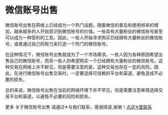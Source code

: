 # 微信账号出售

微信账号出售在网络上已经成为一个热门话题。随着微信的普及和使用频率的增加，越来越多的人开始意识到微信账号的价值。一些具有大量粉丝的微信账号甚至可以成为一种营利的工具。因此，一些人开始寻求购买已经拥有大量粉丝的微信账号，或者通过自己的努力来打造一个热门的微信账号。

在这种情况下，微信账号出售就成为了一个市场需求。一些人因为各种原因希望出售自己的微信账号，而另一些人则希望购买一个已经拥有大量粉丝的微信账号。这种交易在网络上并不鲜见，但是需要注意的是，这种交易也存在一定的风险。因此，在进行微信账号出售交易时，一定要选择可信赖的平台和渠道，避免造成不必要的损失。

总的来说，微信账号出售在当前的网络环境下并不罕见，但是需要注意审慎选择交易平台和渠道，以避免不必要的风险和损失。

更多 关于微信账号出售 请通过✈与我们联系，感谢阅读,谢谢！[点这✈里联系](https://ww.k02.cc)